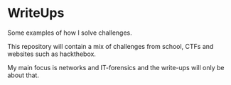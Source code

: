 # WriteUps
Some examples of how I solve challenges.

This repository will contain a mix of challenges from school, CTFs and websites such as hackthebox.

My main focus is networks and IT-forensics and the write-ups will only be about that.
